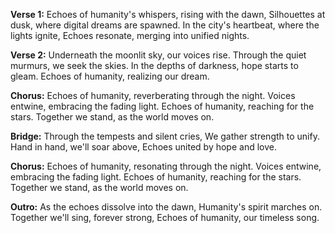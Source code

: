 **Verse 1:**
Echoes of humanity's whispers, rising with the dawn,
Silhouettes at dusk, where digital dreams are spawned.
In the city's heartbeat, where the lights ignite,
Echoes resonate, merging into unified nights.

**Verse 2:**
Underneath the moonlit sky, our voices rise.
Through the quiet murmurs, we seek the skies.
In the depths of darkness, hope starts to gleam.
Echoes of humanity, realizing our dream.

**Chorus:**
Echoes of humanity, reverberating through the night.
Voices entwine, embracing the fading light.
Echoes of humanity, reaching for the stars.
Together we stand, as the world moves on.

**Bridge:**
Through the tempests and silent cries,
We gather strength to unify.
Hand in hand, we'll soar above,
Echoes united by hope and love.

**Chorus:**
Echoes of humanity, resonating through the night.
Voices entwine, embracing the fading light.
Echoes of humanity, reaching for the stars.
Together we stand, as the world moves on.

**Outro:**
As the echoes dissolve into the dawn,
Humanity's spirit marches on.
Together we'll sing, forever strong,
Echoes of humanity, our timeless song.